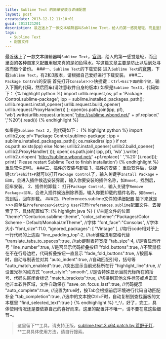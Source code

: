 ```yaml
---
title: Sublime Text 的简单安装与详细配置
layout: post
createdate: 2013-12-12 11:10:01
guid: 2013121201
description: 最近迷上了一款文本编辑器叫Sublime Text，给人的第一感觉是轻，而且里面的各种自定义配置用起来真的是如鱼得水。本文简单介绍了软件的安装与插件的使用以及配置文件的详细备注。
tags:  
  - Sublime Text
  - 配置文件
---
```

最近迷上了一款文本编辑器叫`Sublime Text`，[官网](http://www.sublimetext.com/ "Sublime Text 官网")，给人的第一感觉是轻，而且里面的各种自定义配置用起来真的是如鱼得水。写这篇文章主要是防止以后到处寻找而做个备份。
###一、`Sublime Text`的下载安装
进入`Sublime Text`的[官网](http://www.sublimetext.com/ "Sublime Text 官网")，下载`Sublime Text`，有2和3版本，请根据自己爱好进行下载安装。
###二、`Package Control`的安装
首先打开`Console`>>>快捷键：`Ctrl+Esc下面的那个键`，输入下面的代码，然后回车(请注意软件自身的版本)
如果是`Sublime Text3`，代码如下：
{% highlight python %}
import urllib.request,os; pf = 'Package Control.sublime-package'; ipp = sublime.installed_packages_path(); urllib.request.install_opener( urllib.request.build_opener( urllib.request.ProxyHandler()) ); open(os.path.join(ipp, pf), 'wb').write(urllib.request.urlopen( 'http://sublime.wbond.net/' + pf.replace(' ','%20')).read())
{% endhighlight %}

如果是`Sublime Text 2`，则代码如下：
{% highlight python %}
import urllib2,os; pf='Package Control.sublime-package'; ipp = sublime.installed_packages_path(); os.makedirs( ipp ) if not os.path.exists(ipp) else None; urllib2.install_opener( urllib2.build_opener( urllib2.ProxyHandler( ))); open( os.path.join( ipp, pf), 'wb' ).write( urllib2.urlopen( 'http://sublime.wbond.net/' +pf.replace( ' ','%20' )).read()); print( 'Please restart Sublime Text to finish installation')
{% endhighlight %}
重启软件即可。
###三、插件的安装与卸载
1、插件的安装：
重启软件后，快捷键`Ctrl+Shift+P`就可以打开`Package Control`了，输入关键字`Install Package` + `回车`，会进入插件候选安装界面，输入你要安装的插件名称，如`Emmet`，找到后，回车安装。
2、插件的卸载：
打开`Package Control`，输入关键字`Remove Package`+`回车`，会进入插件候选删除界面，输入你要卸载的插件名称，如`Emmet`，找到后，回车卸载。
###四、Preferences.sublime文件的详细配置
接下来就是>>>菜单栏`Preferences>Setting User`打开`Preferences.sublime`配置文件，去搜索了下，具体配置如下:
{% highlight java %}
{
    //主题文件的位置
    "theme":"Centurion.sublime-theme",
    "color_scheme":"Packages/Color Scheme - Default/Monokai.tmTheme",
    //字体
    "font_face":"Consolas",
    //字体大小
    "font_size":11.0,
    "ignored_packages":
    [
        "Vintage"
    ],
    //每行code相对于上一行代码的上边距
    "line_padding_top":2,
    //tab键缩进用空格代替
    "translate_tabs_to_spaces":true,
    //tab键制表符宽度
    "tab_size":4,
    //是否显示行号
    "line_number":true,
    //是否显示代码折叠按钮
    "fold_buttons":true,
    //不管鼠标在不在行号边栏，代码折叠按钮一直显示
    "fade_fold_buttons":true,
    //按回车时，自动与制表位对其
    "auto_indent":true,
    //自动匹配引号，括号等
    "auto_match_enabled":true,
    //突出显示当前光标所在行
    "highlight_line":true,
    //设置光标闪动方式
    "caret_style":"smooth",
    //是否特殊显示当前光标所在的括号、代码头尾闭合标记
    "match_brackets":true,
    //切换到其他文件标签或点击其他非本软件区域，文件自动保存
    "save_on_focus_last":true,
    //代码提示
    "auto_complete":true,
    //设置为true时，按Tab会根据前后环境进行代码自动匹配补全
    "tab_completion":true,
    //选中的文本按Ctrl+F时，自动复制到查找面板的文本框里
    "find_selected_text":true
}
{% endhighlight %}
^_^/，好了，完工，具体使用情况还是要依靠自己的喜好而来，这里的配置并不唯一，请不要在意这些细节~。

>这里留下\*\*工具，请支持正版。[sublime.text.3.x64.patch.by.荒野无灯](http://pan.baidu.com/s/128SAL "百度网盘下载")，\*\*工具具体使用方法，请自行搜索。